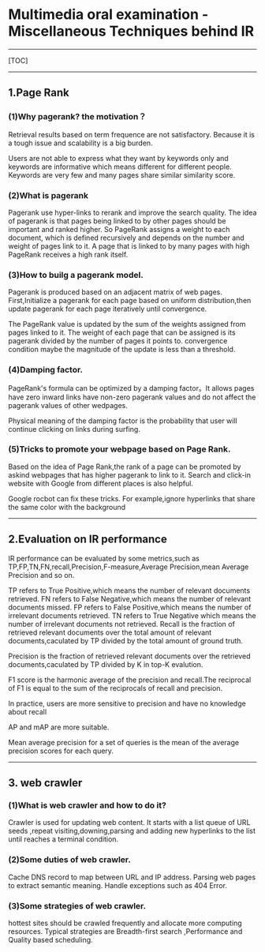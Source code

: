 ﻿# Multimedia oral examination - Miscellaneous Techniques behind IR

---

[TOC]

---

## 1.Page Rank
### (1)Why pagerank? the motivation？
Retrieval results based on term frequence are not satisfactory.
Because it is a tough issue and scalability is a big burden.

Users are not able to express what they want by keywords only and keywords are informative which means different for different people.
Keywords are very few and many pages share similar similarity score.

### (2)What is pagerank
Pagerank use hyper-links to rerank and improve the search quality.
The idea of pagerank is that pages being linked to by other pages should be important and ranked higher.
So PageRank assigns a weight to each document, which is defined recursively and depends on the number and weight of pages link to it. A page that is linked to by many pages with high PageRank receives a high rank itself.
### (3)How to builg a pagerank model.
Pagerank is produced based on an adjacent matrix of web pages.
First,Initialize a pagerank for each page based on uniform distribution,then update pagerank for each page iteratively until convergence.

The PageRank value is updated by the sum of the weights assigned from pages linked to it.
The weight of each page that can be assigned is its pagerank divided by the number of pages it points to.
convergence condition maybe the magnitude of the update is less than a threshold.
### (4)Damping factor. 
PageRank's formula can be optimized by a damping factor。It allows pages have zero inward links have non-zero pagerank values and do not affect the pagerank values of other wedpages.

Physical meaning of the damping factor is the probability that user will continue clicking on links during surfing.
### (5)Tricks to promote your webpage based on Page Rank. 
Based on the idea of Page Rank,the rank of a page can be promoted by askind webpages that has higher pagerank to link to it. Search and click-in website with Google from different places is also helpful.

Google rocbot can fix these tricks.
For example,ignore hyperlinks that share the same color with the background

---
## 2.Evaluation on IR performance
IR performance can be evaluated by some metrics,such as TP,FP,TN,FN,recall,Precision,F-measure,Average Precision,mean Average Precision and so on.

TP refers to True Positive,which means the number of relevant documents retrieved.
FN refers to  False Negative,which means the number of relevant documents missed.
FP refers to False Positive,which means the number of irrelevant documents retrieved.
TN refers to True Negative which means the number of irrelevant documents not retrieved.
Recall is the fraction of retrieved relevant documents over the total amount of relevant documents,caculated by TP divided by the total amount of ground truth.

Precision is the fraction of retrieved  relevant documents over the retrieved documents,caculated by TP divided by K in top-K evalution.

F1 score is the harmonic average of the precision and recall.The reciprocal of F1 is equal to the sum of the reciprocals of recall and precision.

In practice, users are more sensitive to precision and have no knowledge about recall

AP and mAP are more suitable.

Mean average precision for a set of queries is the mean of the average precision scores for each query.

---
## 3. web crawler
### (1)What is web crawler and how to do it?
Crawler is used for updating web content.
It starts with a list queue of URL seeds ,repeat visiting,downing,parsing and adding new hyperlinks to the list until reaches a terminal condition.

### (2)Some duties of web crawler.
Cache DNS record to map between URL and IP address.
Parsing web pages to extract semantic meaning.
Handle exceptions such as 404 Error.
### (3)Some strategies of web crawler.
hottest sites should be crawled frequently and allocate more computing resources.
Typical strategies are Breadth-first search ,Performance and Quality based scheduling.